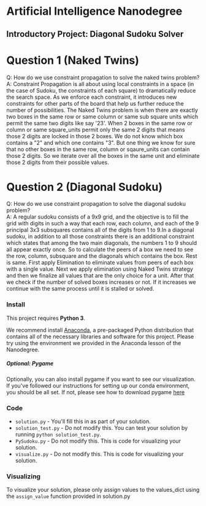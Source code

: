 # Artificial Intelligence Nanodegree
## Introductory Project: Diagonal Sudoku Solver

# Question 1 (Naked Twins)
Q: How do we use constraint propagation to solve the naked twins problem?  
A: Constraint Propagation is all about using local constraints in a space (in the case of Sudoku, the constraints of each square) to dramatically reduce the search space. As we enforce each constraint, it introduces new constraints for other parts of the board that help us further reduce the number of possibilities. The Naked Twins problem is when there are exactly two boxes in the same row or same column or same sub square units which permit the same two digits like say '23'.
When 2 boxes in the same row or column or same square_units permit only the same 2 digits that means those 2 digits are locked in those 2 boxes. We do not know which box contains a "2" and which one contains "3". But one thing we know for sure that no other boxes in the same row, column or sqaure_units can contain those 2 digits. So we iterate over all the boxes in the same unit and eliminate those 2 digits from their possible values.

# Question 2 (Diagonal Sudoku)
Q: How do we use constraint propagation to solve the diagonal sudoku problem?  
A:  A regular sudoku consists of a 9x9 grid, and the objective is to fill the grid with digits in such a way that each row, each column, and each of the 9 principal 3x3 subsquares contains all of the digits from 1 to 9.In a diagonal sudoku, in addition to all those constraints there is an additional constraint which states that among the two main diagonals, the numbers 1 to 9 should all appear exactly once. So to calculate the peers of a box we need to see the row, column, subsquare and the diagonals which contains the box. Rest is same. First apply Elimination to eliminate values from peers of each box with a single value. Next we apply elimination using Naked Twins strategy and then we finalize all values that are the only choice for a unit. After that we check if the number of solved boxes increases or not. If it increases we continue with the same process until it is stalled or solved.

### Install

This project requires **Python 3**.

We recommend  install [Anaconda](https://www.continuum.io/downloads), a pre-packaged Python distribution that contains all of the necessary libraries and software for this project.
Please try using the environment we provided in the Anaconda lesson of the Nanodegree.

##### Optional: Pygame

Optionally, you can also install pygame if you want to see our visualization. If you've followed our instructions for setting up our conda environment, you should be all set.
If not, please see how to download pygame [here](http://www.pygame.org/download.shtml)

### Code

* `solution.py` - You'll fill this in as part of your solution.
* `solution_test.py` - Do not modify this. You can test your solution by running `python solution_test.py`.
* `PySudoku.py` - Do not modify this. This is code for visualizing your solution.
* `visualize.py` - Do not modify this. This is code for visualizing your solution.

### Visualizing

To visualize your solution, please only assign values to the values_dict using the `assign_value` function provided in solution.py
